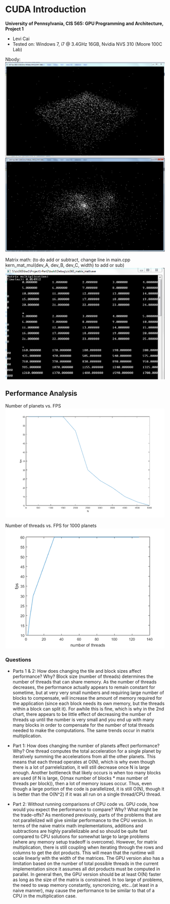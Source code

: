 CUDA Introduction
=================

**University of Pennsylvania, CIS 565: GPU Programming and Architecture, Project 1**

* Levi Cai
* Tested on: Windows 7, i7 @ 3.4GHz 16GB, Nvidia NVS 310 (Moore 100C Lab)

Nbody:
![](images/project1_basic.PNG)
![](images/project1_few_more_steps.PNG)

Matrix math: (to do add or subtract, change line in main.cpp kern_mat_mul(dev_A, dev_B, dev_C, width) to add or sub)
![](images/project2_mult.PNG)

## Performance Analysis
Number of planets vs. FPS
![](images/project1_fps_N.png)

Number of threads vs. FPS for 1000 planets
![](images/project1_fps_threads.png)

### Questions

* Parts 1 & 2: How does changing the tile and block sizes affect performance?
  Why?
  Block size (number of threads) determines the number of threads that can share memory. As the number of threads decreases, the performance actually appears to remain constant for sometime, but at very very small numbers and requiring large number of blocks to compensate, will increase the amount of memory required for the application (since each block needs its own memory, but the threads within a block can split it). For awhile this is fine, which is why in the 2nd chart, there appears to be little effect of decreasing the number of threads up until the number is very small and you end up with many many blocks in order to compensate for the number of total threads needed to make the computations. The same trends occur in matrix multiplication.

* Part 1: How does changing the number of planets affect performance? Why?
  One thread computes the total acceleration for a single planet by iteratively summing the accelerations from all the other planets. This means that each thread operates at O(N), which is why even though there is a lot of parrelelization, it will still decrease once N is large enough. Another bottleneck that likely occurs is when too many blocks are used (if N is large, O(max number of blocks * max number of threads per block)), then a lot of memory issues occur. Thus, even though a large portion of the code is parallelized, it is still O(N), though it is better than the O(N^2) if it was all run on a single thread/CPU thread.

* Part 2: Without running comparisons of CPU code vs. GPU code, how would you
  expect the performance to compare? Why? What might be the trade-offs?
  As mentioned previously, parts of the problems that are not parallelized will give similar performance to the CPU version. In terms of the naive matrix math implementations, additions and subtractions are highly parallelizable and so should be quite fast compared to CPU solutions for somewhat large to large problems (where any memory setup tradeoff is overcome). However, for matrix multiplication, there is still coupling when iterating through the rows and columns to get the dot products. This will mean that the runtime will scale linearly with the width of the matrices. The GPU version also has a limitation based on the number of total possible threads in the current implementation since it assumes all dot products must be computed in parallel. In general then, the GPU version should be at least O(N) faster as long as the size of the matrix is constrained. In too large of problems, the need to swap memory constantly, syncronizing, etc...(at least in a naive manner), may cause the performance to be similar to that of a CPU in the multiplication case. 


